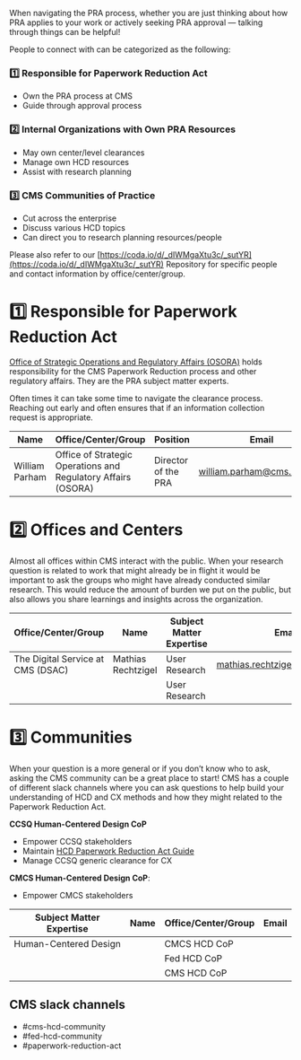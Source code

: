 When navigating the PRA process, whether you are just thinking about how PRA applies to your work or actively seeking PRA approval — talking through things can be helpful! 

People to connect with can be categorized as the following:

### 1️⃣ Responsible for Paperwork Reduction Act

- Own the PRA process at CMS
- Guide through approval process

### 2️⃣ Internal Organizations with Own PRA Resources

- May own center/level clearances 
- Manage own HCD resources
- Assist with research planning

### 3️⃣ CMS Communities of Practice

- Cut across the enterprise
- Discuss various HCD topics
- Can direct you to research planning resources/people



Please also refer to our [https://coda.io/d/_dIWMgaXtu3c/_sutYR](https://coda.io/d/_dIWMgaXtu3c/_sutYR) Repository for specific people and contact information by office/center/group. 





# **1️⃣ Responsible for Paperwork Reduction Act**

[Office of Strategic Operations and Regulatory Affairs (OSORA)](https://www.cms.gov/about-cms/agency-information/cmsleadership/office_osora) holds responsibility for the CMS Paperwork Reduction process and other regulatory affairs. They are the PRA subject matter experts.

Often times it can take some time to navigate the clearance process. Reaching out early and often ensures that if an information collection request is appropriate.

| Name | Office/Center/Group | Position | Email |
| --- | --- | --- | --- |
| William Parham | Office of Strategic Operations and Regulatory Affairs (OSORA) | Director of the PRA | william.parham@cms.hhs.gov |






# **2️⃣ Offices and Centers**

Almost all offices within CMS interact with the public. When your research question is related to work that might already be in flight it would be important to ask the groups who might have already conducted similar research. This would reduce the amount of burden we put on the public, but also allows you share learnings and insights across the organization.

| Office/Center/Group | Name | Subject Matter Expertise | Email |
| --- | --- | --- | --- |
| The Digital Service at CMS (DSAC) | Mathias Rechtzigel | User Research | mathias.rechtzigel@cms.hhs.gov |
|  |  | User Research |  |




# 3️⃣ Communities

When your question is a more general or if you don’t know who to ask, asking the CMS community can be a great place to start! CMS has a couple of different slack channels where you can ask questions to help build your understanding of HCD and CX methods and how they might related to the Paperwork Reduction Act.

**CCSQ Human-Centered Design CoP**

- Empower CCSQ stakeholders 
- Maintain [HCD Paperwork Reduction Act Guide](https://qnetconfluence.cms.gov/display/HCD/Paperwork+Reduction+Act)
- Manage CCSQ generic clearance for CX

**CMCS Human-Centered Design CoP**: 

- Empower CMCS stakeholders

| Subject Matter Expertise | Name | Office/Center/Group | Email |
| --- | --- | --- | --- |
| Human-Centered Design |  | CMCS HCD CoP |  |
|  |  | Fed HCD CoP |  |
|  |  | CMS HCD CoP |  |


## **CMS slack channels**

- #cms-hcd-community
- #fed-hcd-community
- #paperwork-reduction-act





